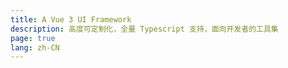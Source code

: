 ```yaml
---
title: A Vue 3 UI Framework
description: 高度可定制化，全量 Typescript 支持，面向开发者的工具集
page: true
lang: zh-CN
---
```


<BlHomepage />
